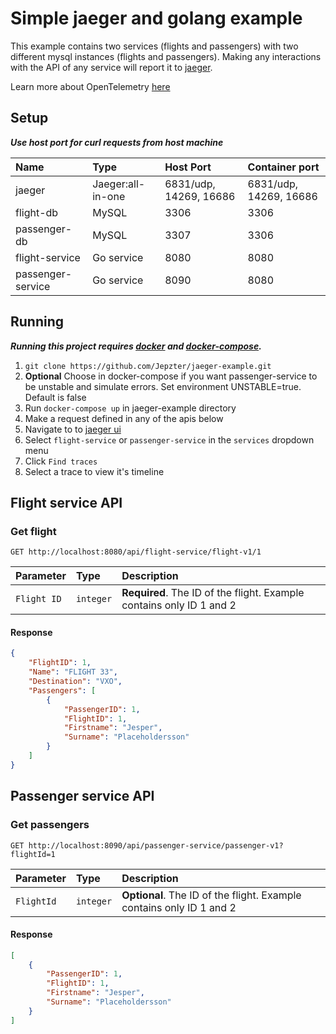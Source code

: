 # Simple jaeger and golang example

This example contains two services (flights and passengers) with two different
mysql instances (flights and passengers). Making any interactions with the API of any service
will report it to [jaeger](https://www.jaegertracing.io/). 

Learn more about OpenTelemetry [here](https://opentelemetry.io/)

## Setup
**_Use host port for curl requests from host machine_**

| Name               | Type                   | Host Port                  | Container port         |
| :---               | :---                   | :---                       | :---                   |
| jaeger             | Jaeger:all-in-one      | 6831/udp, 14269, 16686     | 6831/udp, 14269, 16686 |
| flight-db          | MySQL                  | 3306                       | 3306                   |
| passenger-db       | MySQL                  | 3307                       | 3306                   |
| flight-service     | Go service             | 8080                       | 8080                   |
| passenger-service  | Go service             | 8090                       | 8080                   |

## Running
**_Running this project requires [docker](https://www.docker.com/) and [docker-compose](https://docs.docker.com/compose/install/)._** 

1. ``git clone https://github.com/Jepzter/jaeger-example.git``
2. **Optional** Choose in docker-compose if you want passenger-service to be unstable and simulate errors. 
Set environment UNSTABLE=true. Default is false 
3. Run ``docker-compose up`` in jaeger-example directory
4. Make a request defined in any of the apis below 
5. Navigate to to [jaeger ui](http://localhost:16686/search)
6. Select ``flight-service`` or ``passenger-service`` in the `services` dropdown menu
7. Click `Find traces`
8. Select a trace to view it's timeline

## Flight service API
### Get flight
```http
GET http://localhost:8080/api/flight-service/flight-v1/1
``` 

| Parameter   | Type      | Description |
| :----       | :---      | :---        |
| `Flight ID` | `integer` | **Required**. The ID of the flight. Example contains only ID 1 and 2 |

#### Response
```json
{
    "FlightID": 1,
    "Name": "FLIGHT 33",
    "Destination": "VXO",
    "Passengers": [
        {
            "PassengerID": 1,
            "FlightID": 1,
            "Firstname": "Jesper",
            "Surname": "Placeholdersson"
        }
    ]
}
```

## Passenger service API
### Get passengers
```http
GET http://localhost:8090/api/passenger-service/passenger-v1?flightId=1
``` 

| Parameter | Type | Description |
| :----     | :--- | :---        |
| `FlightId` | `integer` | **Optional**. The ID of the flight. Example contains only ID 1 and 2 |

#### Response
```json
[
    {
        "PassengerID": 1,
        "FlightID": 1,
        "Firstname": "Jesper",
        "Surname": "Placeholdersson"
    }
]
```
